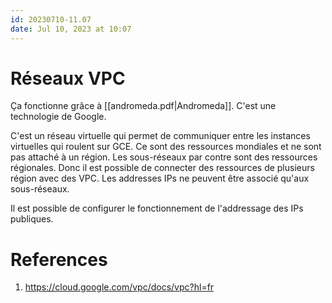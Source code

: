 ```yaml
---
id: 20230710-11.07
date: Jul 10, 2023 at 10:07
---
```


# Réseaux VPC

Ça fonctionne grâce à [[andromeda.pdf|Andromeda]]. C'est une technologie de Google.

C'est un réseau virtuelle qui permet de communiquer entre les instances virtuelles qui roulent sur GCE. Ce sont des ressources mondiales et ne sont pas attaché à un région. Les sous-réseaux par contre sont des ressources régionales. Donc il est possible de connecter des ressources de plusieurs région avec des VPC. Les addresses IPs ne peuvent être associé qu'aux sous-réseaux.

Il est possible de configurer le fonctionnement de l'addressage des IPs publiques.

# References
1. https://cloud.google.com/vpc/docs/vpc?hl=fr